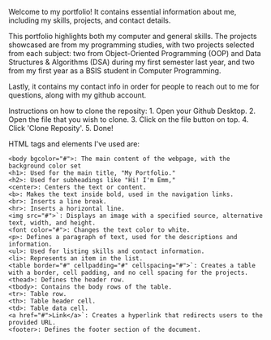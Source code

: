 Welcome to my portfolio! It contains essential information about me, including my skills, projects, and contact details. 

This portfolio highlights both my computer and general skills. The projects showcased are from my programming studies, with two projects selected from each subject: two from Object-Oriented Programming (OOP) and Data Structures & Algorithms (DSA) during my first semester last year, and two from my first year as a BSIS student in Computer Programming. 

Lastly, it contains my contact info in order for people to reach out to me for questions, along with my github account.

Instructions on how to clone the reposity:
    1. Open your Github Desktop.
    2. Open the file that you wish to clone.
    3. Click on the file button on top.
    4. Click 'Clone Reposity'.
    5. Done!

HTML tags and elements I've used are:

    <body bgcolor="#">: The main content of the webpage, with the background color set
    <h1>: Used for the main title, "My Portfolio."
    <h2>: Used for subheadings like "Hi! I'm Emm,"
    <center>: Centers the text or content.
    <b>: Makes the text inside bold, used in the navigation links.
    <br>: Inserts a line break.
    <hr>: Inserts a horizontal line.
    <img src="#">`: Displays an image with a specified source, alternative text, width, and height.
    <font color="#">: Changes the text color to white.
    <p>: Defines a paragraph of text, used for the descriptions and information.
    <ul>: Used for listing skills and contact information.
    <li>: Represents an item in the list.
    <table border="#" cellpadding="#" cellspacing="#">`: Creates a table with a border, cell padding, and no cell spacing for the projects.
    <thead>: Defines the header row.
    <tbody>: Contains the body rows of the table.
    <tr>: Table row.
    <th>: Table header cell.
    <td>: Table data cell.
    <a href="#">Link</a>`: Creates a hyperlink that redirects users to the provided URL.
    <footer>: Defines the footer section of the document.
